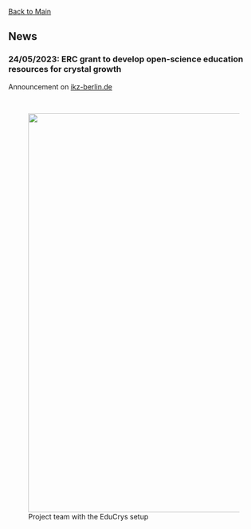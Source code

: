 [Back to Main](https://poc-handsome.github.io)

## News

### 24/05/2023: ERC grant to develop open-science education resources for crystal growth

Announcement on [ikz-berlin.de](https://www.ikz-berlin.de/en/public-relations/news/article/erc-grant-to-develop-open-science-education-resources-for-crystal-growth)

<br>
<figure>
  <img src="https://poc-handsome.github.io/news-01/Handsome_Team-IKZ.jpg" width=800>
  <figcaption>Project team with the EduCrys setup</figcaption>
</figure>
<br>

